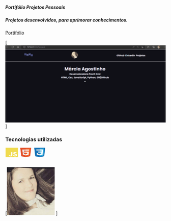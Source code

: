 ##### Portifólio Projetos Pessoais

##### Projetos desenvolvidos, para aprimorar conhecimentos.

 <a href="https://agostinhomarcia.github.io/portifolio-marcia/ " target="_blank">Portifólio</a>

[<img src="src/img/tela-portifolio.gif">]


### Tecnologias utilizadas
<div flex-direction: row>

<img align="center" alt="Js" height="30" width="40" src="https://raw.githubusercontent.com/devicons/devicon/master/icons/javascript/javascript-plain.svg">
  <img align="center" alt="HTML" height="30" width="40" src="https://raw.githubusercontent.com/devicons/devicon/master/icons/html5/html5-original.svg">
  <img align="center" alt="CSS" height="30" width="40" src="https://raw.githubusercontent.com/devicons/devicon/master/icons/css3/css3-original.svg">

  <br>
  <br>

[<img  height="150" width="150" src="src/img/marcia.jpeg"> ]